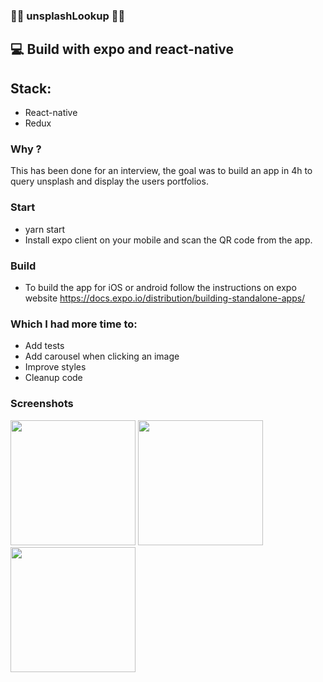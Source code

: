 ### 🐱‍👤 unsplashLookup 🐱‍👤

## 💻 Build with expo and react-native

## Stack:

- React-native
- Redux

### Why ?

This has been done for an interview, the goal was to build an app in 4h to query unsplash and display the users portfolios.

### Start

- yarn start
- Install expo client on your mobile and scan the QR code from the app.

### Build

- To build the app for iOS or android follow the instructions on expo website https://docs.expo.io/distribution/building-standalone-apps/

### Which I had more time to:

- Add tests
- Add carousel when clicking an image
- Improve styles
- Cleanup code

### Screenshots

<img src="https://unsplashreadme.s3-ap-southeast-2.amazonaws.com/Screenshot_20200824-151526_Expo.jpg" width="200">
<img src="https://unsplashreadme.s3-ap-southeast-2.amazonaws.com/Screenshot_20200824-151533_Expo.jpg" width="200">
<img src="https://unsplashreadme.s3-ap-southeast-2.amazonaws.com/Screenshot_20200824-151537_Expo.jpg" width="200">
